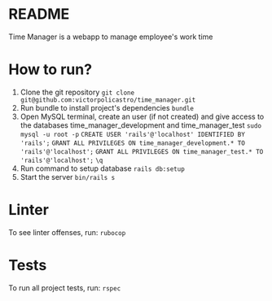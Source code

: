 # README

Time Manager is a webapp to manage employee's work time

# How to run?
1. Clone the git repository
  `git clone git@github.com:victorpolicastro/time_manager.git`
2. Run bundle to install project's dependencies
  `bundle`
3. Open MySQL terminal, create an user (if not created) and give access to the databases time_manager_development and time_manager_test
  `sudo mysql -u root -p`
  `CREATE USER 'rails'@'localhost' IDENTIFIED BY 'rails';`
  `GRANT ALL PRIVILEGES ON time_manager_development.* TO 'rails'@'localhost';`
  `GRANT ALL PRIVILEGES ON time_manager_test.* TO 'rails'@'localhost';`
  `\q`
4. Run command to setup database
  `rails db:setup`
5. Start the server
  `bin/rails s`


# Linter
To see linter offenses, run:
  `rubocop`

# Tests
To run all project tests, run:
  `rspec`
